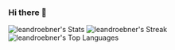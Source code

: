 ### Hi there 👋

![leandroebner's Stats](https://github-readme-stats.vercel.app/api?username=leandroebner&theme=dark&show_icons=true&hide_border=false&count_private=true)
![leandroebner's Streak](https://github-readme-streak-stats.herokuapp.com/?user=leandroebner&theme=dark&hide_border=false)
![leandroebner's Top Languages](https://github-readme-stats.vercel.app/api/top-langs/?username=leandroebner&theme=dark&show_icons=true&hide_border=false&layout=compact)

<!--
**leandroebner/leandroebner** is a ✨ _special_ ✨ repository because its `README.md` (this file) appears on your GitHub profile.

Here are some ideas to get you started:

- 🔭 I’m currently working on ...
- 🌱 I’m currently learning ...
- 👯 I’m looking to collaborate on ...
- 🤔 I’m looking for help with ...
- 💬 Ask me about ...
- 📫 How to reach me: ...
- 😄 Pronouns: ...
- ⚡ Fun fact: ...
-->
